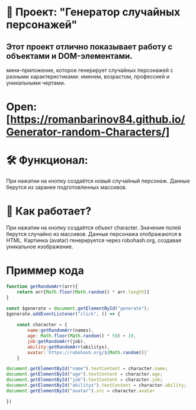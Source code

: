 # 🎯 Проект: "Генератор случайных персонажей"
## Этот проект отлично показывает работу с объектами и DOM-элементами.
мини-приложение, которое генерирует случайных персонажей с разными характеристиками: именем, возрастом, профессией и уникальными чертами.

# Open: [https://romanbarinov84.github.io/Generator-random-Characters/]

# 🛠 Функционал:
При нажатии на кнопку создаётся новый случайный персонаж.
Данные берутся из заранее подготовленных массивов.

# 🚀 Как работает?
При нажатии на кнопку создаётся объект character.
Значения полей берутся случайно из массивов.
Данные персонажа отображаются в HTML.
Картинка (avatar) генерируется через robohash.org, создавая уникальное изображение.

# Приммер кода 
```js
function getRandomArr(arr){
    return arr[Math.floor(Math.random() * arr.length)]
}

const $generate = document.getElementById("generate");
$generate.addEventListener("click", () => {
      
    const character = {
        name:getRandomArr(names),
        age: Math.floor(Math.random() * 50) + 18,
        job:getRandomArr(job),
        ability:getRandomArr(abilitys),
        avatar:`https://robohash.org/${Math.random()}`
    }

document.getElementById("name").textContent = character.name;
document.getElementById("age").textContent = character.age;
document.getElementById("job").textContent = character.job;
document.getElementById("abilitys").textContent = character.ability;
document.getElementById("avatar").src = character.avatar

})
